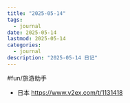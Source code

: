 ```yaml
---
title: "2025-05-14"
tags:
  - journal
date: 2025-05-14
lastmod: 2025-05-14
categories:
  - journal
description: "2025-05-14 日记"
---
```


#fun/旅游助手

- 日本 https://www.v2ex.com/t/1131418
